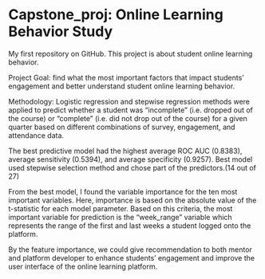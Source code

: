# Capstone_proj: Online Learning Behavior Study
My first repository on GitHub.
This project is about student online learning behavior.

Project Goal: find what the most important factors that impact students’ engagement and better understand student online learning behavior.  

Methodology: Logistic regression and stepwise regression methods were applied to predict whether a student was “incomplete” (i.e. dropped out of the course) or “complete” (i.e. did not drop out of the course) for a given quarter based on different combinations of survey, engagement, and attendance data.

The best predictive model had the highest average ROC AUC (0.8383), average sensitivity (0.5394), and average specificity (0.9257).
Best model used stepwise selection method and chose part of the predictors.(14 out of 27)

From the best model, I found the variable importance for the ten most important variables.
Here, importance is based on the absolute value of the t-statistic for each model parameter. Based on this criteria, the most important variable for prediction is the “week_range” variable which represents the range of the first and last weeks a student logged onto the platform. 

By the feature importance, we could give recommendation to both mentor and platform developer to enhance students’ engagement and improve the user interface of the online learning platform.
